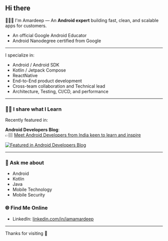 ## Hi there 
🧑🏽‍💻 I'm Amardeep 
— An **Android expert** building fast, clean, and scalable apps for customers. 
- An official Google Android Educator
- Android Nanodegree certified from Google

---

I specialize in:
- Android / Android SDK
- Kotlin / Jetpack Compose
- ReactNative
- End-to-End product development
- Cross-team collaboration and Technical lead
- Architecture, Testing, CI/CD, and performance

---

### ✍🏽 I share what I Learn

Recently featured in:

**Android Developers Blog**:  
👉🏽 [Meet Android Developers from India keen to learn and inspire](https://android-developers.googleblog.com/2022/12/meet-android-developers-from-india-keen-to-learn-and-inspire.html)


[![Featured in Android Developers Blog](https://img.shields.io/badge/featured%20in-Android%20Developers%20Blog-blue?style=flat-square&logo=android)](https://android-developers.googleblog.com/2022/12/meet-android-developers-from-india-keen-to-learn-and-inspire.html)
  
---

### 💬 Ask me about
- Android
- Kotlin
- Java
- Mobile Technology
- Mobile Security

### 🌐 Find Me Online

- LinkedIn: [linkedin.com/in/iamamardeep](https://www.linkedin.com/in/iamamardeep/)  

---

Thanks for visiting 🚀

<!--
**amardeepkumar/amardeepkumar** is a ✨ _special_ ✨ repository because its `README.md` (this file) appears on your GitHub profile.

Here are some ideas to get you started:

- 🔭 I’m currently working on ...
- 🌱 I’m currently learning ...
- 👯 I’m looking to collaborate on ...
- 🤔 I’m looking for help with ...
- 💬 Ask me about ...
- 📫 How to reach me: ...
- 😄 Pronouns: ...
- ⚡ Fun fact: ...
-->
